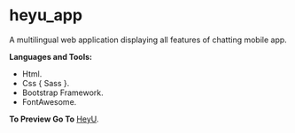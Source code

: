 # heyu_app
A multilingual web application displaying all features of chatting mobile app.

**Languages and Tools:**
- Html.
- Css { Sass }.
- Bootstrap Framework.
- FontAwesome.

**To Preview Go To** [HeyU](https://heyu.netlify.com/).
